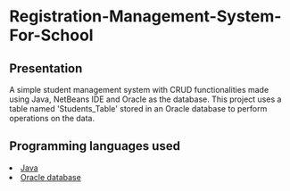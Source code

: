 # Registration-Management-System-For-School

## Presentation
A simple student management system with CRUD functionalities made using Java, NetBeans IDE and Oracle as the database.
This project uses a table named 'Students_Table' stored in an Oracle database to perform operations on the data. 

## Programming languages used
<li><a href="https://www.java.com/fr/download/">Java</a></li>
<li><a href="https://www.oracle.com/database/technologies/oracle-database-software-downloads.html">Oracle database</a></li>

